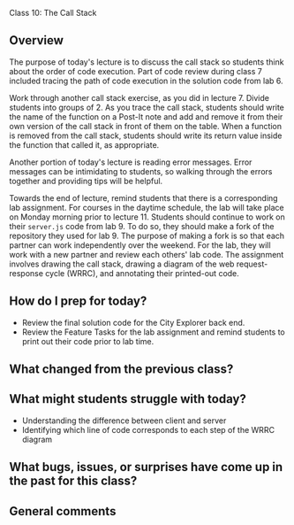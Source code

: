 Class 10: The Call Stack
 
## Overview

The purpose of today's lecture is to discuss the call stack so students think about the order of code execution. Part of code review during class 7 included tracing the path of code execution in the solution code from lab 6.

Work through another call stack exercise, as you did in lecture 7. Divide students into groups of 2. As you trace the call stack, students should write the name of the function on a Post-It note and add and remove it from their own version of the call stack in front of them on the table. When a function is removed from the call stack, students should write its return value inside the function that called it, as appropriate.

Another portion of today's lecture is reading error messages. Error messages can be intimidating to students, so walking through the errors together and providing tips will be helpful.

Towards the end of lecture, remind students that there is a corresponding lab assignment. For courses in the daytime schedule, the lab will take place on Monday morning prior to lecture 11. Students should continue to work on their `server.js` code from lab 9. To do so, they should make a fork of the repository they used for lab 9. The purpose of making a fork is so that each partner can work independently over the weekend. For the lab, they will work with a new partner and review each others' lab code. The assignment involves drawing the call stack, drawing a diagram of the web request-response cycle (WRRC), and annotating their printed-out code.

## How do I prep for today?

- Review the final solution code for the City Explorer back end. 
- Review the Feature Tasks for the lab assignment and remind students to print out their code prior to lab time.

## What changed from the previous class?

## What might students struggle with today?

- Understanding the difference between client and server
- Identifying which line of code corresponds to each step of the WRRC diagram

## What bugs, issues, or surprises have come up in the past for this class?

## General comments
